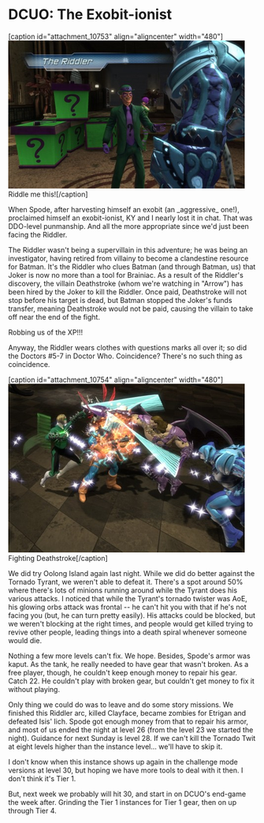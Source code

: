 # DCUO: The Exobit-ionist

[caption id="attachment\_10753" align="aligncenter" width="480"][![Riddle me this!](../uploads/2013/03/DCGame-2013-03-03-23-05-44-13-480x300.jpg)](../uploads/2013/03/DCGame-2013-03-03-23-05-44-13.jpg) Riddle me this![/caption]

When Spode, after harvesting himself an exobit (an \_aggressive\_ one!), proclaimed himself an exobit-ionist, KY and I nearly lost it in chat. That was DDO-level punmanship. And all the more appropriate since we'd just been facing the Riddler.

The Riddler wasn't being a supervillain in this adventure; he was being an investigator, having retired from villainy to become a clandestine resource for Batman. It's the Riddler who clues Batman (and through Batman, us) that Joker is now no more than a tool for Brainiac. As a result of the Riddler's discovery, the villain Deathstroke (whom we're watching in "Arrow") has been hired by the Joker to kill the Riddler. Once paid, Deathstroke will not stop before his target is dead, but Batman stopped the Joker's funds transfer, meaning Deathstroke would not be paid, causing the villain to take off near the end of the fight.

Robbing us of the XP!!!

Anyway, the Riddler wears clothes with questions marks all over it; so did the Doctors #5-7 in Doctor Who. Coincidence? There's no such thing as coincidence.

[caption id="attachment\_10754" align="aligncenter" width="480"][![Fighting Deathstroke](../uploads/2013/03/MPYR0101_DESIGNERDATA-PC-03-23.06.430-480x342.jpg)](../uploads/2013/03/MPYR0101_DESIGNERDATA-PC-03-23.06.430.jpg) Fighting Deathstroke[/caption]

We did try Oolong Island again last night. While we did do better against the Tornado Tyrant, we weren't able to defeat it. There's a spot around 50% where there's lots of minions running around while the Tyrant does his various attacks. I noticed that while the Tyrant's tornado twister was AoE, his glowing orbs attack was frontal -- he can't hit you with that if he's not facing you (but, he can turn pretty easily). His attacks could be blocked, but we weren't blocking at the right times, and people would get killed trying to revive other people, leading things into a death spiral whenever someone would die.

Nothing a few more levels can't fix. We hope. Besides, Spode's armor was kaput. As the tank, he really needed to have gear that wasn't broken. As a free player, though, he couldn't keep enough money to repair his gear. Catch 22. He couldn't play with broken gear, but couldn't get money to fix it without playing.

Only thing we could do was to leave and do some story missions. We finished this Riddler arc, killed Clayface, became zombies for Etrigan and defeated Isis' lich. Spode got enough money from that to repair his armor, and most of us ended the night at level 26 (from the level 23 we started the night). Guidance for next Sunday is level 28. If we can't kill the Tornado Twit at eight levels higher than the instance level... we'll have to skip it.

I don't know when this instance shows up again in the challenge mode versions at level 30, but hoping we have more tools to deal with it then. I don't think it's Tier 1.

But, next week we probably will hit 30, and start in on DCUO's end-game the week after. Grinding the Tier 1 instances for Tier 1 gear, then on up through Tier 4.
